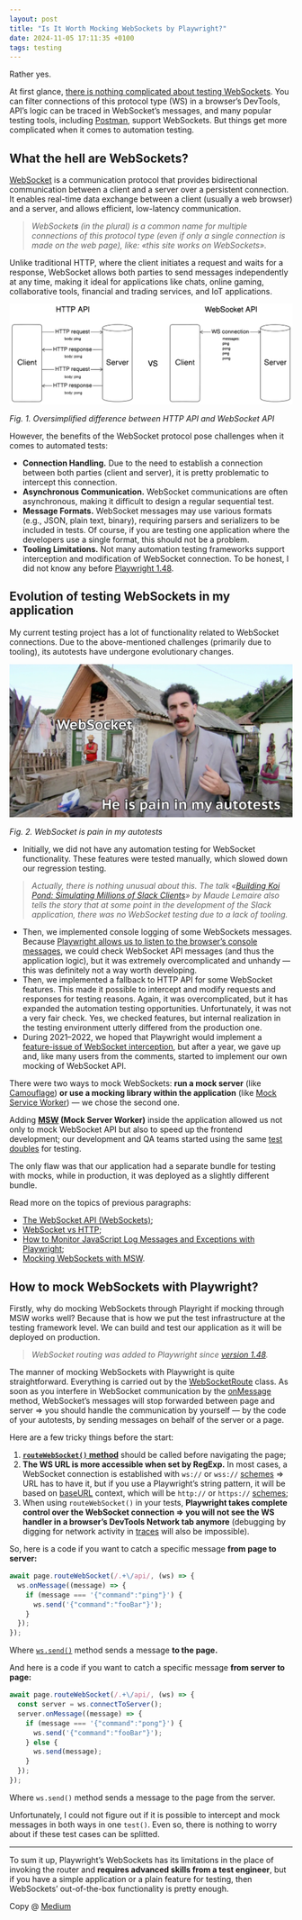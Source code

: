 ```yaml
---
layout: post
title: "Is It Worth Mocking WebSockets by Playwright?"
date: 2024-11-05 17:11:35 +0100
tags: testing
---
```


Rather yes.

At first glance, [there is nothing complicated about testing WebSockets](https://adequatica.github.io/2022/07/12/how-to-manually-test-websocket-apis.html). You can filter connections of this protocol type (WS) in a browser’s DevTools, API’s logic can be traced in WebSocket’s messages, and many popular testing tools, including [Postman](https://learning.postman.com/docs/sending-requests/websocket/websocket-overview/), support WebSockets. But things get more complicated when it comes to automation testing.

## What the hell are WebSockets?

[WebSocket](https://en.wikipedia.org/wiki/WebSocket) is a communication protocol that provides bidirectional communication between a client and a server over a persistent connection. It enables real-time data exchange between a client (usually a web browser) and a server, and allows efficient, low-latency communication.

> _WebSocket**s** (in the plural) is a common name for multiple connections of this protocol type (even if only a single connection is made on the web page), like: «this site works on WebSockets»._

Unlike traditional HTTP, where the client initiates a request and waits for a response, WebSocket allows both parties to send messages independently at any time, making it ideal for applications like chats, online gaming, collaborative tools, financial and trading services, and IoT applications.

![Oversimplified difference between HTTP API and WebSocket API](/assets/2024-11-05/01-http-vs-ws.png)

_Fig. 1. Oversimplified difference between HTTP API and WebSocket API_

However, the benefits of the WebSocket protocol pose challenges when it comes to automated tests:

- **Connection Handling.** Due to the need to establish a connection between both parties (client and server), it is pretty problematic to intercept this connection.
- **Asynchronous Communication.** WebSocket communications are often asynchronous, making it difficult to design a regular sequential test.
- **Message Formats.** WebSocket messages may use various formats (e.g., JSON, plain text, binary), requiring parsers and serializers to be included in tests. Of course, if you are testing one application where the developers use a single format, this should not be a problem.
- **Tooling Limitations.** Not many automation testing frameworks support interception and modification of WebSocket connection. To be honest, I did not know any before [Playwright 1.48](https://playwright.dev/docs/release-notes#version-148).

## Evolution of testing WebSockets in my application

My current testing project has a lot of functionality related to WebSocket connections. Due to the above-mentioned challenges (primarily due to tooling), its autotests have undergone evolutionary changes.

![WebSocket is pain in my autotests](/assets/2024-11-05/02-borat.jpg)

_Fig. 2. WebSocket is pain in my autotests_

- Initially, we did not have any automation testing for WebSocket functionality. These features were tested manually, which slowed down our regression testing.

> _Actually, there is nothing unusual about this. The talk «[Building Koi Pond: Simulating Millions of Slack Clients](https://www.youtube.com/watch?v=oOCubxI3wmI)» by Maude Lemaire also tells the story that at some point in the development of the Slack application, there was no WebSocket testing due to a lack of tooling._

- Then, we implemented console logging of some WebSockets messages. Because [Playwright allows us to listen to the browser’s console messages](https://playwright.dev/docs/api/class-page#page-event-console), we could check WebSocket API messages (and thus the application logic), but it was extremely overcomplicated and unhandy — this was definitely not a way worth developing.
- Then, we implemented a fallback to HTTP API for some WebSocket features. This made it possible to intercept and modify requests and responses for testing reasons. Again, it was overcomplicated, but it has expanded the automation testing opportunities. Unfortunately, it was not a very fair check. Yes, we checked features, but internal realization in the testing environment utterly differed from the production one.
- During 2021–2022, we hoped that Playwright would implement a [feature-issue of WebSocket interception](https://github.com/microsoft/playwright/issues/4488), but after a year, we gave up and, like many users from the comments, started to implement our own mocking of WebSocket API.

There were two ways to mock WebSockets: **run a mock server** (like [Camouflage](https://testinggospels.github.io/camouflage/mocking-websockets/)) **or use a mocking library within the application** (like [Mock Service Worker](https://mswjs.io/docs/network-behavior/websocket)) — we chose the second one.

Adding **[MSW](https://mswjs.io/) (Mock Server Worker)** inside the application allowed us not only to mock WebSocket API but also to speed up the frontend development; our development and QA teams started using the same [test doubles](https://en.wikipedia.org/wiki/Test_double) for testing.

The only flaw was that our application had a separate bundle for testing with mocks, while in production, it was deployed as a slightly different bundle.

Read more on the topics of previous paragraphs:

- [The WebSocket API (WebSockets)](https://developer.mozilla.org/en-US/docs/Web/API/WebSockets_API);
- [WebSocket vs HTTP](https://www.wallarm.com/what/websocket-vs-http-how-are-these-2-different);
- [How to Monitor JavaScript Log Messages and Exceptions with Playwright](https://www.checklyhq.com/blog/how-to-monitor-javascript-logs-and-exceptions-with-playwright/);
- [Mocking WebSockets with MSW](https://www.epicweb.dev/talks/mocking-websockets-with-msw).

## How to mock WebSockets with Playwright?

Firstly, why do mocking WebSockets through Playright if mocking through MSW works well? Because that is how we put the test infrastructure at the testing framework level. We can build and test our application as it will be deployed on production.

> _WebSocket routing was added to Playwright since [version 1.48](https://playwright.dev/docs/release-notes#version-148)._

The manner of mocking WebSockets with Playwright is quite straightforward. Everything is carried out by the [WebSocketRoute](https://playwright.dev/docs/api/class-websocketroute) class. As soon as you interfere in WebSocket communication by the [onMessage](https://playwright.dev/docs/api/class-websocketroute#web-socket-route-on-message) method, WebSocket’s messages will stop forwarded between page and server ⇒ you should handle the communication by yourself — by the code of your autotests, by sending messages on behalf of the server or a page.

Here are a few tricky things before the start:

1. **[`routeWebSocket()` method](https://playwright.dev/docs/api/class-page#page-route-web-socket)** should be called before navigating the page;
2. **The WS URL is more accessible when set by RegExp.** In most cases, a WebSocket connection is established with `ws://` or `wss://` [schemes](https://developer.mozilla.org/en-US/docs/Learn/Common_questions/Web_mechanics/What_is_a_URL#scheme) ⇒ URL has to have it, but if you use a Playwright’s string pattern, it will be based on [baseURL](https://playwright.dev/docs/api/class-browser#browser-new-context-option-base-url) context, which will be `http://` or `https://` [schemes](https://developer.mozilla.org/en-US/docs/Learn/Common_questions/Web_mechanics/What_is_a_URL#scheme);
3. When using `routeWebSocket()` in your tests, **Playwright takes complete control over the WebSocket connection ⇒ you will not see the WS handler in a browser’s DevTools Network tab anymore** (debugging by digging for network activity in [traces](https://playwright.dev/docs/trace-viewer-intro) will also be impossible).

So, here is a code if you want to catch a specific message **from page to server:**

```javascript
await page.routeWebSocket(/.+\/api/, (ws) => {
  ws.onMessage((message) => {
    if (message === '{"command":"ping"}') {
      ws.send('{"command":"fooBar"}');
    }
  });
});
```

Where [`ws.send()`](https://playwright.dev/docs/api/class-websocketroute#web-socket-route-send) method sends a message **to the page.**

And here is a code if you want to catch a specific message **from server to page:**

```javascript
await page.routeWebSocket(/.+\/api/, (ws) => {
  const server = ws.connectToServer();
  server.onMessage((message) => {
    if (message === '{"command":"pong"}') {
      ws.send('{"command":"fooBar"}');
    } else {
      ws.send(message);
    }
  });
});
```

Where `ws.send()` method sends a message to the page from the server.

Unfortunately, I could not figure out if it is possible to intercept and mock messages in both ways in one `test()`. Even so, there is nothing to worry about if these test cases can be splitted.

---

To sum it up, Playwright’s WebSockets has its limitations in the place of invoking the router and **requires advanced skills from a test engineer**, but if you have a simple application or a plain feature for testing, then WebSockets’ out-of-the-box functionality is pretty enough.

Copy @ [Medium](https://adequatica.medium.com/is-it-worth-mocking-websockets-by-playwright-e611cb016ec5)
